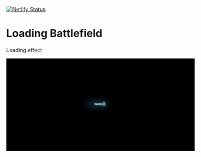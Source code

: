 [![Netlify Status](https://api.netlify.com/api/v1/badges/5bfa7261-f06d-4b2d-b70f-c3ce4359ce1f/deploy-status)](https://app.netlify.com/sites/battlefield-loading/deploys)

# Loading Battlefield
Loading effect

<a href="https://battlefield-loading.netlify.app" target="_blank">
    <img src="./img/screen.jpg" alt="Project preview">
</a>